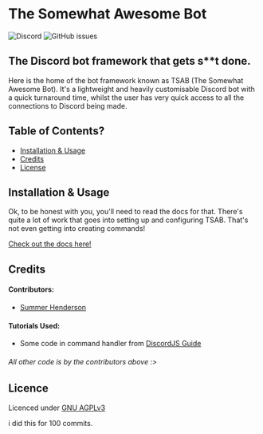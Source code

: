 # The Somewhat Awesome Bot
![Discord](https://img.shields.io/discord/964238274581393418?label=Discord)
![GitHub issues](https://img.shields.io/github/issues/summerisadev/the-somewhat-awesome-bot)

## The Discord bot framework that gets s**t done. 
Here is the home of the bot framework known as TSAB (The Somewhat Awesome Bot). It's a lightweight and heavily customisable Discord bot with a quick turnaround time, whilst the user has very quick access to all the connections to Discord being made.

## Table of Contents?

- [Installation & Usage](#installation--usage)
- [Credits](#credits)
- [License](#licence)

## Installation & Usage

Ok, to be honest with you, you'll need to read the docs for that. There's quite a lot of work that goes into setting up and configuring TSAB. That's not even getting into creating commands!

[Check out the docs here!](https://tsab-docs.summerdev.tk)

## Credits

#### Contributors:
- [Summer Henderson](https://github.com/summerisadev)

#### Tutorials Used:
- Some code in command handler from [DiscordJS Guide](https://discordjs.guide)

###### All other code is by the contributors above :>

## Licence

Licenced under [GNU AGPLv3](https://choosealicense.com/licenses/agpl-3.0/)



i did this for 100 commits. 
